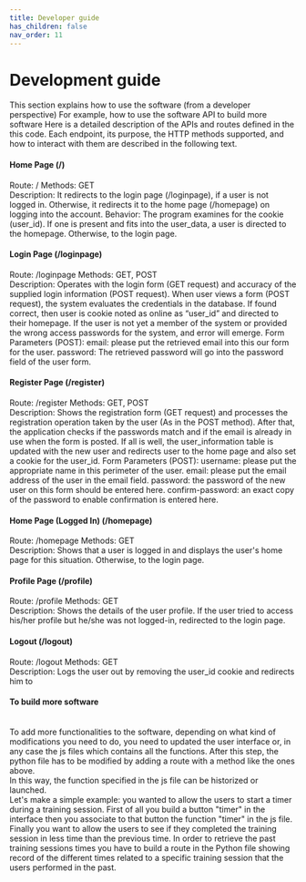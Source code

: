```yaml
---
title: Developer guide
has_children: false
nav_order: 11
---
```


<h1>Development guide</h1>

This section explains how to use the software (from a developer perspective)
For example, how to use the software API to build more software
Here is a detailed description of the APIs and routes defined in the this code. Each endpoint, its purpose, the HTTP methods supported, and how to interact with them are described in the following text.

<h4>Home Page (/) </h4>Route: / Methods: GET <br>Description: It redirects to the login page (/loginpage), if a user is not logged in. Otherwise, it redirects it to the home page (/homepage) on logging into the account. Behavior: The program examines for the cookie (user_id). If one is present and fits into the user_data, a user is directed to the homepage. Otherwise, to the login page.
<br>
<h4>Login Page (/loginpage)</h4> Route: /loginpage Methods: GET, POST <br>Description: Operates with the login form (GET request) and accuracy of the supplied login information (POST request). When user views a form (POST request), the system evaluates the credentials in the database. If found correct, then user is cookie noted as online as “user_id” and directed to their homepage. If the user is not yet a member of the system or provided the wrong access passwords for the system, and error will emerge. Form Parameters (POST): email: please put the retrieved email into this our form for the user. password: The retrieved password will go into the password field of the user form.
<br>
<h4>Register Page (/register) </h4>Route: /register Methods: GET, POST <br>Description: Shows the registration form (GET request) and processes the registration operation taken by the user (As in the POST method). After that, the application checks if the passwords match and if the email is already in use when the form is posted. If all is well, the user_information table is updated with the new user and redirects user to the home page and also set a cookie for the user_id. Form Parameters (POST): username: please put the appropriate name in this perimeter of the user. email: please put the email address of the user in the email field. password: the password of the new user on this form should be entered here. confirm-password: an exact copy of the password to enable confirmation is entered here.
<br>
<h4>Home Page (Logged In) (/homepage) </h4>Route: /homepage Methods: GET <br>Description: Shows that a user is logged in and displays the user's home page for this situation. Otherwise, to the login page.
<br>
<h4>Profile Page (/profile)</h4> Route: /profile Methods: GET <br>Description: Shows the details of the user profile. If the user tried to access his/her profile but he/she was not logged-in, redirected to the login page.
<br>
<h4>Logout (/logout) </h4>Route: /logout Methods: GET <br>Description: Logs the user out by removing the user_id cookie and redirects him to

<h4> To build more software</h4>
<br>
To add more functionalities to the software, depending on what kind of modifications you need to do, you need to updated the user interface or, in any case the js files which contains all the functions.
After this step, the python file has to be modified by adding a route with a method like the ones above.
<br>
In this way, the function specified in the js file can be historized or launched.
<br>
Let's make a simple example: you wanted to allow the users to start a timer during a training session.
First of all you build a button "timer" in the interface then you associate to that button the function "timer" in the js file.
Finally you want to allow the users to see if they completed the training session in less time than the previous time.
In order to retrieve the past training sessions times you have to build a route in the Python file showing record of the different times related to a specific training session that the users performed in the past.
